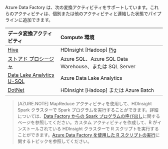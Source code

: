 Azure Data Factory は、次の変換アクティビティをサポートしています。これらのアクティビティは、個別または他のアクティビティと連結した状態でパイプラインに追加できます。

データ変換アクティビティ | Compute 環境 
:----------------------- | :--------------------
[Hive](../articles/data-factory/data-factory-hive-activity.md) | HDInsight [Hadoop] [Pig](../articles/data-factory/data-factory-pig-activity.md) | HDInsight [Hadoop] [MapReduce](../articles/data-factory/data-factory-map-reduce.md) | HDInsight [Hadoop] [Hadoop Streaming](../articles/data-factory/data-factory-hadoop-streaming-activity.md) | HDInsight [Hadoop] [Machine Learning アクティビティ: バッチ実行と更新のリソース](../articles/data-factory/data-factory-azure-ml-batch-execution-activity.md) | Azure VM 
[ストアド プロシージャ](../articles/data-factory/data-factory-stored-proc-activity.md) | Azure SQL、Azure SQL Data Warehouse、または SQL Server |
[Data Lake Analytics U-SQL](../articles/data-factory/data-factory-usql-activity.md) | Azure Data Lake Analytics 
[DotNet](../articles/data-factory/data-factory-use-custom-activities.md) | HDInsight [Hadoop] または Azure Batch
   
> [AZURE.NOTE] 
MapReduce アクティビティを使用して、HDInsight Spark クラスターで Spark プログラムを実行することができます。詳細については、[Data Factory からの Spark プログラムの呼び出し](../articles/data-factory/data-factory-spark.md)に関するページを参照してください。カスタム アクティビティを作成して、R がインストールされている HDInsight クラスターで R スクリプトを実行することができます。[Azure Data Factory を使用した R スクリプトの実行](https://github.com/Azure/Azure-DataFactory/tree/master/Samples/RunRScriptUsingADFSample)に関するトピックを参照してください。

<!---HONumber=AcomDC_0928_2016-->